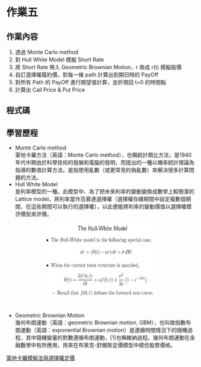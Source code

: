# 作業五  
## 作業內容  
1. 透過 Monte Carlo method  
2. 對 Hull White Model 模擬 Short Rate  
3. 將 Short Rate 帶入 Geometric Brownian Motion，r 換成 r(t) 模擬股價  
4. 自訂選擇權履約價，對每一條 path 計算出到期日時的 PayOff  
5. 對所有 Path 的 PayOff 進行期望值計算，並折現回 t=0 的時間點  
6. 計算出 Call Price & Put Price  

## 程式碼  

## 學習歷程  
* Monte Carlo method   
  蒙地卡羅方法（英語：Monte Carlo method），也稱統計類比方法，是1940年代中期由於科學技術的發展和電腦的發明，而提出的一種以機率統計理論為指導的數值計算方法。是指使用亂數（或更常見的偽亂數）來解決很多計算問題的方法。    
* Hull White Model  
是利率模型的一種。此模型中、為了把未來利率的變動變換成數學上較簡潔的Lattice model，將利率當作百慕達選擇權（選擇權存續期間中設定複數個期間，在這些期間可以執行的選擇權），以此便能將利率的變動價值以選擇權模評價型來評價。    
 <div align=center><img width="300" height="200" src="https://github.com/yanruchen36/Financial_Engineering/blob/master/HW5/hull_white.PNG"/></div>　　

* Geometric Brownian Motion     
幾何布朗運動（英語：geometric Brownian motion, GBM），也叫做指數布朗運動（英語：exponential Brownian motion）是連續時間情況下的隨機過程，其中隨機變量的對數遵循布朗運動，[1]也稱維納過程。幾何布朗運動在金融數學中有所應用，用來在布萊克-舒爾斯定價模型中模仿股票價格。    

[蒙地卡羅模擬法與選擇權定價](https://allanhsu83117.github.io/2017/11/monte-carlo-and-options-pricing/)  
